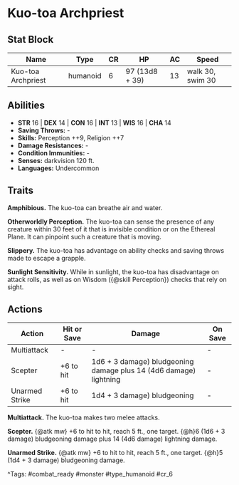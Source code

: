# Kuo-toa Archpriest

## Stat Block

| Name | Type | CR | HP | AC | Speed |
|------|------|----|----|----|-------|
| Kuo-toa Archpriest | humanoid | 6 | 97 (13d8 + 39) | 13 | walk 30, swim 30 |

## Abilities

- **STR** 16 | **DEX** 14 | **CON** 16 | **INT** 13 | **WIS** 16 | **CHA** 14
- **Saving Throws:** -  
- **Skills:** Perception ++9, Religion ++7  
- **Damage Resistances:** -  
- **Condition Immunities:** -  
- **Senses:** darkvision 120 ft.  
- **Languages:** Undercommon

## Traits

**Amphibious.** The kuo-toa can breathe air and water.

**Otherworldly Perception.** The kuo-toa can sense the presence of any creature within 30 feet of it that is invisible condition or on the Ethereal Plane. It can pinpoint such a creature that is moving.

**Slippery.** The kuo-toa has advantage on ability checks and saving throws made to escape a grapple.

**Sunlight Sensitivity.** While in sunlight, the kuo-toa has disadvantage on attack rolls, as well as on Wisdom ({@skill Perception}) checks that rely on sight.


## Actions

| Action | Hit or Save | Damage | On Save |
|--------|--------------|--------|----------|
| Multiattack | - | - | - |
| Scepter | +6 to hit | 1d6 + 3 damage) bludgeoning damage plus 14 (4d6 damage) lightning | - |
| Unarmed Strike | +6 to hit | 1d4 + 3 damage) bludgeoning | - |

**Multiattack.** The kuo-toa makes two melee attacks.

**Scepter.** {@atk mw} +6 to hit to hit, reach 5 ft., one target. {@h}6 (1d6 + 3 damage) bludgeoning damage plus 14 (4d6 damage) lightning damage.

**Unarmed Strike.** {@atk mw} +6 to hit to hit, reach 5 ft., one target. {@h}5 (1d4 + 3 damage) bludgeoning damage.


^Tags: #combat_ready #monster #type_humanoid #cr_6